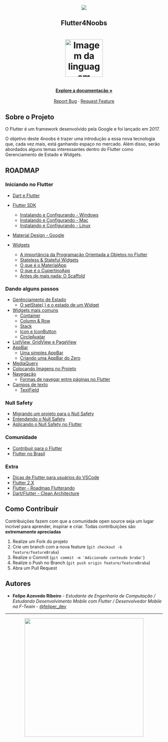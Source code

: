 <!-- Logo 4noobs -->

<p align="center">
  <a href="https://github.com/he4rt/4noobs" target="_blank">
    <img src="./assets/header_4noobs.svg">
  </a>
</p>

<!-- Title -->

<p align="center">
  <h2 align="center">Flutter4Noobs</h2>

  <h1 align="center"><img src="assets/flutter.png" alt="Imagem da linguagem" width="120"></h1>
  
  <p align="center">
    <br />
    <a href="#ROADMAP"><strong>Explore a documentação »</strong></a>
    <br />
    <br />
    <a href="https://github.com/feliper2002/flutter4noobs/issues">Report Bug</a>
    ·
    <a href="https://github.com/feliper2002/flutter4noobs/issues">Request Feature</a>
  </p>
</p>
    
 <!-- ABOUT THE PROJECT -->

## Sobre o Projeto

O Flutter é um framework desenvolvido pela Google e foi lançado em 2017.

O objetivo deste 4noobs é trazer uma introdução a essa nova tecnologia que, cada vez mais, está ganhando espaço no mercado. Além disso, serão abordados alguns temas interessantes dentro do Flutter como Gerenciamento de Estado e Widgets.

<!-- ROADMAP OF PROJECT -->

## ROADMAP

### Iniciando no Flutter

- [Dart e Flutter](docs/Iniciando_no_Flutter/Dart_e_Flutter.md)
- [Flutter SDK](docs/Iniciando_no_Flutter/Flutter_SDK.md)
  - [Instalando e Configurando - Windows](docs/Iniciando_no_Flutter/Instalacao/windows.md)
  - [Instalando e Configurando - Mac](docs/Iniciando_no_Flutter/Instalacao/macos.md)
  - [Instalando e Configurando - Linux](docs/Iniciando_no_Flutter/Instalacao/linux.md)
- [Material Design - Google](docs/Iniciando_no_Flutter/Material_Design.md)

- [Widgets](docs/Iniciando_no_Flutter/Widgets/widgets.md)

  - [A importância da Programação Orientada a Objetos no Flutter](docs/Iniciando_no_Flutter/Widgets/a_importancia_da_programacao_orientada_a_objetos_no_flutter.md)
  - [Stateless & Stateful Widgets](docs/Iniciando_no_Flutter/Widgets/stateless_e_stateful_widgets.md)
  - [O que é o MaterialApp](docs/Iniciando_no_Flutter/Widgets/o_que_e_material_app.md)
  - [O que é o CupertinoApp](docs/Iniciando_no_Flutter/Widgets/o_que_e_cupertino_app.md)
  - [Antes de mais nada: O Scaffold](docs/Iniciando_no_Flutter/Widgets/o_scaffold.md)

### Dando alguns passos

- [Gerênciamento de Estado](docs/Dando_alguns_passos/Gerencia_de_Estado/gerenciamento_de_estado.md)
  - [O setState( ) e o estado de um Widget](docs/Dando_alguns_passos/Gerencia_de_Estado/O_setState_e_o_estado_de_um_widget.md)
- [Widgets mais comuns](docs/Dando_alguns_passos/widgets/widgets_mais_comuns.md)
  - [Container](docs/Dando_alguns_passos/widgets/container.md)
  - [Column & Row](docs/Dando_alguns_passos/widgets/column_row.md)
  - [Stack](docs/Dando_alguns_passos/widgets/stack.md)
  - [Icon e IconButton](docs/Dando_alguns_passos/widgets/icon_e_icon_button.md)
  - [CircleAvatar](docs/Dando_alguns_passos/widgets/circle_avatar.md)
- [ListView, GridView e PageView](docs/Dando_alguns_passos/list_grid_page_view.md)
- [AppBar](docs/Dando_alguns_passos/appbar/appbar_roadMap.md)
  - [Uma simples AppBar](docs/Dando_alguns_passos/appbar/appbar.md)
  - [Criando uma AppBar do Zero](docs/Dando_alguns_passos/appbar/criando_uma_appbar_do_zero.md)
- [MediaQuery](docs/Dando_alguns_passos/mediaquery/mediaquery.md)
- [Colocando Imagens no Projeto](docs/Dando_alguns_passos/colocando_imagens.md)
- [Navegação](docs/Dando_alguns_passos/Navegacao/navegacao.md)
  - [Formas de navegar entre páginas no Flutter](docs/Dando_alguns_passos/Navegacao/formas_de_navegar_entre_telas.md)
- [Campos de texto](docs/Dando_alguns_passos/Campos_de_texto/campos_de_texto.md)
  - [TextField](docs/Dando_alguns_passos/Campos_de_texto/textfield.md)

### Null Safety

- [Migrando um projeto para o Null Safety](docs/Null_Safety/migrando_null_safety.md)
- [Entendendo o Null Safety](docs/Null_Safety/entendendo_o_null_safety.md)
- [Aplicando o Null Safety no Flutter](docs/Null_Safety/aplicando_null_safety_no_flutter.md)

### Comunidade

- [Contribuir para o Flutter](docs/Comunidade/contribuir_para_o_flutter.md)
- [Flutter no Brasil](docs/Comunidade/flutter_no_brasil.md)

### Extra

- [Dicas de Flutter para usuários do VSCode](docs/Extra/dicas_de_flutter_para_usuarios_do_vscode.md)
- [Flutter 2.X](docs/Extra/flutter_2.md)
- [Flutter - Roadmap Flutterando](https://github.com/Flutterando/roadmap)
- [Dart/Flutter - Clean Architecture](https://github.com/Flutterando/Clean-Dart)

<!-- CONTRIBUTING -->

## Como Contribuir

Contribuições fazem com que a comunidade open source seja um lugar incrível para aprender, inspirar e criar. Todas contribuições
são **extremamente apreciadas**

1. Realize um Fork do projeto
2. Crie um branch com a nova feature (`git checkout -b feature/featureBraba`)
3. Realize o Commit (`git commit -m 'Adicionado conteudo brabo'`)
4. Realize o Push no Branch (`git push origin feature/featureBraba`)
5. Abra um Pull Request

## Autores

- **Felipe Azevedo Ribeiro** - _Estudante de Engenharia de Computação / Estudando Desenvolvimento Mobile com Flutter / Desenvolvedor Mobile na F-Team_ - [@feliper_dev](https://twitter.com/feliper_dev)

---

<p align="center">
  <a href="https://github.com/he4rt/4noobs" target="_blank">
    <img src="./assets/footer_4noobs.svg" width="380">
  </a>
</p>
